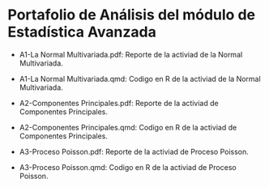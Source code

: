 # Portafolio de Análisis del módulo de Estadística Avanzada

- A1-La Normal Multivariada.pdf: Reporte de la activiad de la Normal Multivariada.
- A1-La Normal Multivariada.qmd: Codigo en R de la activiad de la Normal Multivariada.

- A2-Componentes Principales.pdf: Reporte de la activiad de Componentes Principales.
- A2-Componentes Principales.qmd: Codigo en R de la activiad de Componentes Principales.

- A3-Proceso Poisson.pdf: Reporte de la activiad de Proceso Poisson.
- A3-Proceso Poisson.qmd: Codigo en R de la activiad de Proceso Poisson.
